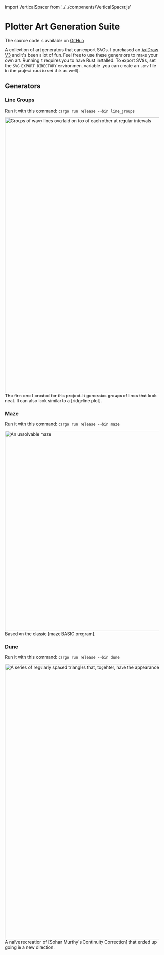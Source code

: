 import VerticalSpacer from '../../components/VerticalSpacer.js'

# Plotter Art Generation Suite

The source code is available on [GitHub]

A collection of art generators that can export SVGs. I purchased an [AxiDraw V3] and it's been a lot of fun. Feel free to use these generators to make your own art. Running it requires you to have Rust installed. To export SVGs, set the `SVG_EXPORT_DIRECTORY` environment variable (you can create an `.env` file in the project root to set this as well).

## Generators

### Line Groups

Run it with this command: `cargo run release --bin line_groups`

<Image src="/images/programming/plotlings/line_groups.svg" alt="Groups of wavy lines overlaid on top of each other at regular intervals" width="523" height="900" layout="responsive" />
The first one I created for this project. It generates groups of lines that look neat. It can also look similar to a [ridgeline plot].

<VerticalSpacer/>

### Maze

Run it with this command: `cargo run release --bin maze`

<Image src="/images/programming/plotlings/maze.svg" alt="An unsolvable maze" width="900" height="655" layout="responsive" />
Based on the classic [maze BASIC program].

<VerticalSpacer/>

### Dune

Run it with this command: `cargo run release --bin dune`

<Image src="/images/programming/plotlings/dune.svg" alt="A series of regularly spaced triangles that, togehter, have the appearance of a sand dune" width="673" height="900" layout="responsive" />
A naïve recreation of [Sohan Murthy's Continuity Correction] that ended up going in a new direction.

[GitHub]: https://github.com/Velfi/plotlings
[ridgeline plot]: https://www.data-to-viz.com/graph/ridgeline.html
[maze BASIC program]: http://www.slate.com/articles/technology/books/2012/11/computer_programming_10_print_chr_205_5_rnd_1_goto_10_from_mit_press_reviewed.html
[Sohan Murthy's Continuity Correction]: https://sohan.space/portfolio/continuity-correction/
[AxiDraw V3]: https://shop.evilmadscientist.com/productsmenu/846
